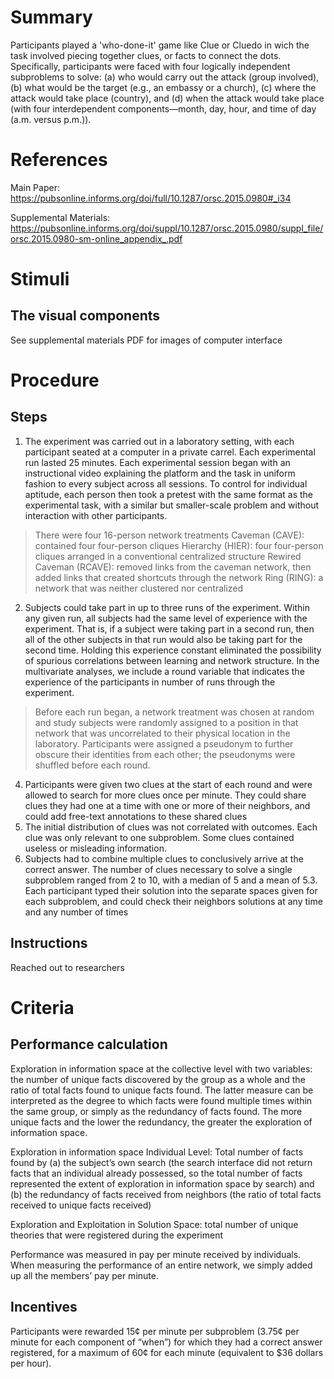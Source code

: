 # Summary
Participants played a 'who-done-it' game like Clue or Cluedo in wich the task involved piecing together clues, or facts to connect the dots. Specifically, participants were faced with four logically independent subproblems to solve: (a) who would carry out the attack (group involved), (b) what would be the target (e.g., an embassy or a church), (c) where the attack would take place (country), and (d) when the attack would take place (with four interdependent components—month, day, hour, and time of day (a.m. versus p.m.)). 

# References
Main Paper: https://pubsonline.informs.org/doi/full/10.1287/orsc.2015.0980#_i34

Supplemental Materials: https://pubsonline.informs.org/doi/suppl/10.1287/orsc.2015.0980/suppl_file/orsc.2015.0980-sm-online_appendix_.pdf

# Stimuli
## The visual components
See supplemental materials PDF for images of computer interface 

# Procedure
## Steps
1. The experiment was carried out in a laboratory setting, with each participant seated at a computer in a private carrel. Each experimental run lasted 25 minutes. Each experimental session began with an instructional video explaining the platform and the task in uniform fashion to every subject across all sessions. To control for individual aptitude, each person then took a pretest with the same format as the experimental task, with a similar but smaller-scale problem and without interaction with other participants.
> There were four 16-person network treatments
    Caveman (CAVE): contained four four-person cliques
    Hierarchy (HIER): four four-person cliques arranged in a conventional centralized structure
    Rewired Caveman (RCAVE): removed links from the caveman network, then added links that created shortcuts through the network
    Ring (RING): a network that was neither clustered nor centralized
2. Subjects could take part in up to three runs of the experiment. Within any given run, all subjects had the same level of experience with the experiment. That is, if a subject were taking part in a second run, then all of the other subjects in that run would also be taking part for the second time. Holding this experience constant eliminated the possibility of spurious correlations between learning and network structure. In the multivariate analyses, we include a round variable that indicates the experience of the participants in number of runs through the experiment.
> Before each run began, a network treatment was chosen at random and study subjects were randomly assigned to a position in that network that was uncorrelated to their physical location in the laboratory. Participants were assigned a pseudonym to further obscure their identities from each other; the pseudonyms were shuffled before each round.
4. Participants were given two clues at the start of each round and were allowed to search for more clues once per minute. They could share clues they had one at a time with one or more of their neighbors, and could add free-text annotations to these shared clues
5. The initial distribution of clues was not correlated with outcomes. Each clue was only relevant to one subproblem. Some clues contained useless or misleading information. 
6. Subjects had to combine multiple clues to conclusively arrive at the correct answer. The number of clues necessary to solve a single subproblem ranged from 2 to 10, with a median of 5 and a mean of 5.3. Each participant typed their solution into the separate spaces given for each subproblem, and could check their neighbors solutions at any time and any number of times


## Instructions
Reached out to researchers 

# Criteria
## Performance calculation
Exploration in information space at the collective level with two variables: the number of unique facts discovered by the group as a whole and the ratio of total facts found to unique facts found. The latter measure can be interpreted as the degree to which facts were found multiple times within the same group, or simply as the redundancy of facts found. The more unique facts and the lower the redundancy, the greater the exploration of information space.

Exploration in information space Individual Level: Total number of facts found by (a) the subject’s own search (the search interface did not return facts that an individual already possessed, so the total number of facts represented the extent of exploration in information space by search) and (b) the redundancy of facts received from neighbors (the ratio of total facts received to unique facts received)

Exploration and Exploitation in Solution Space: total number of unique theories that were registered during the experiment

Performance was measured in pay per minute received by individuals. When measuring the performance of an entire network, we simply added up all the members’ pay per minute.

## Incentives
Participants were rewarded 15¢ per minute per subproblem (3.75¢ per minute for each component of “when”) for which they had a correct answer registered, for a maximum of 60¢ for each minute (equivalent to $36 dollars per hour). 
